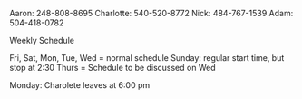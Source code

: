 Aaron: 248-808-8695
Charlotte: 540-520-8772
Nick: 484-767-1539
Adam: 504-418-0782

Weekly Schedule

Fri, Sat, Mon, Tue, Wed = normal schedule
Sunday: regular start time, but stop at 2:30
Thurs = Schedule to be discussed on Wed

Monday: Charolete leaves at 6:00 pm

